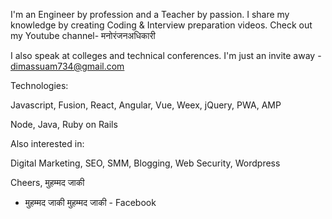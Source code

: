I'm an Engineer by profession and a Teacher by passion.
I share my knowledge by creating Coding & Interview preparation videos.
Check out my Youtube channel-  मनोरंजनअधिकारी

I also speak at colleges and technical conferences. I'm just an invite away - dimassuam734@gmail.com

Technologies:

Javascript, Fusion, React, Angular, Vue, Weex, jQuery, PWA, AMP

Node, Java, Ruby on Rails

Also interested in:

Digital Marketing, SEO, SMM, Blogging, Web Security, Wordpress

Cheers,
मुहम्मद जाकी
- मुहम्मद जाकी
मुहम्मद जाकी - Facebook
